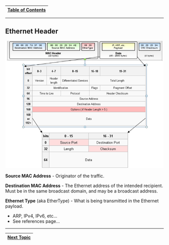 |[Table of Contents](/00-Table-of-Contents.md)|
|---|

---

## Ethernet Header

![](/assets/Ethernet-Frame-Explained.png)

**Source MAC Address** - Originator of the traffic.

**Destination MAC Address** - The Ethernet address of the intended recipient. Must be in the same broadcast domain, and may be a broadcast address.

**Ethernet Type** \(aka EtherType\) - What is being transmitted in the Ethernet payload.

* ARP, IPv4, IPv6, etc...
* See references page...

---

|[Next Topic](/04-osi-layer-2/mtu-and-fragmentation.md)|
|---|
